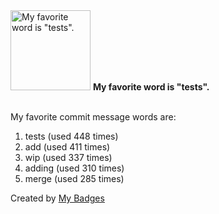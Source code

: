 <img src="https://my-badges.github.io/my-badges/favorite-word.png" alt="My favorite word is &quot;tests&quot;." title="My favorite word is &quot;tests&quot;." width="128">
<strong>My favorite word is &quot;tests&quot;.</strong>
<br><br>

My favorite commit message words are:

1. tests (used 448 times)
2. add (used 411 times)
3. wip (used 337 times)
4. adding (used 310 times)
5. merge (used 285 times)


Created by <a href="https://github.com/my-badges/my-badges">My Badges</a>